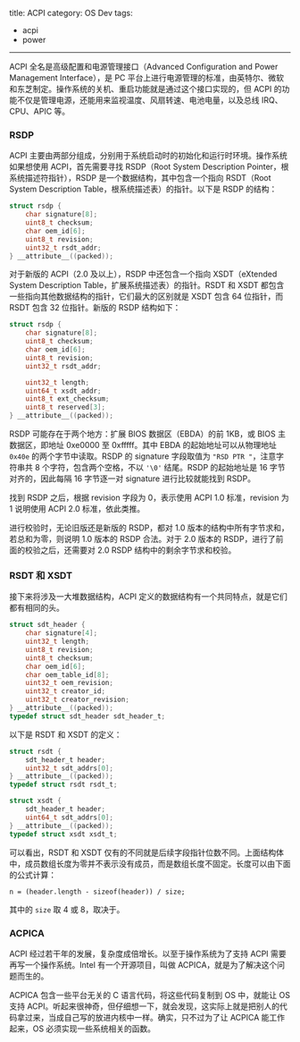 title: ACPI
category: OS Dev
tags:
- acpi
- power
---

ACPI 全名是高级配置和电源管理接口（Advanced Configuration and Power Management Interface），是 PC 平台上进行电源管理的标准，由英特尔、微软和东芝制定。操作系统的关机、重启功能就是通过这个接口实现的，但 ACPI 的功能不仅是管理电源，还能用来监视温度、风扇转速、电池电量，以及总线 IRQ、CPU、APIC 等。

### RSDP

ACPI 主要由两部分组成，分别用于系统启动时的初始化和运行时环境。操作系统如果想使用 ACPI，首先需要寻找 RSDP（Root System Description Pointer，根系统描述符指针），RSDP 是一个数据结构，其中包含一个指向 RSDT（Root System Description Table，根系统描述表）的指针。以下是 RSDP 的结构：

``` c
struct rsdp {
    char signature[8];
    uint8_t checksum;
    char oem_id[6];
    uint8_t revision;
    uint32_t rsdt_addr;
} __attribute__((packed));
```

对于新版的 ACPI（2.0 及以上），RSDP 中还包含一个指向 XSDT（eXtended System Description Table，扩展系统描述表）的指针。RSDT 和 XSDT 都包含一些指向其他数据结构的指针，它们最大的区别就是 XSDT 包含 64 位指针，而 RSDT 包含 32 位指针。新版的 RSDP 结构如下：

``` c
struct rsdp {
    char signature[8];
    uint8_t checksum;
    char oem_id[6];
    uint8_t revision;
    uint32_t rsdt_addr;

    uint32_t length;
    uint64_t xsdt_addr;
    uint8_t ext_checksum;
    uint8_t reserved[3];
} __attribute__((packed));
```

RSDP 可能存在于两个地方：扩展 BIOS 数据区（EBDA）的前 1KB，或 BIOS 主数据区，即地址 0xe0000 至 0xfffff。其中 EBDA 的起始地址可以从物理地址 `0x40e` 的两个字节中读取。RSDP 的 signature 字段取值为 `"RSD PTR "`，注意字符串共 8 个字符，包含两个空格，不以 `'\0'` 结尾。RSDP 的起始地址是 16 字节对齐的，因此每隔 16 字节逐一对 signature 进行比较就能找到 RSDP。

找到 RSDP 之后，根据 revision 字段为 0，表示使用 ACPI 1.0 标准，revision 为 1 说明使用 ACPI 2.0 标准，依此类推。

进行校验时，无论旧版还是新版的 RSDP，都对 1.0 版本的结构中所有字节求和，若总和为零，则说明 1.0 版本的 RSDP 合法。对于 2.0 版本的 RSDP，进行了前面的校验之后，还需要对 2.0 RSDP 结构中的剩余字节求和校验。

### RSDT 和 XSDT

接下来将涉及一大堆数据结构，ACPI 定义的数据结构有一个共同特点，就是它们都有相同的头。

``` c
struct sdt_header {
    char signature[4];
    uint32_t length;
    uint8_t revision;
    uint8_t checksum;
    char oem_id[6];
    char oem_table_id[8];
    uint32_t oem_revision;
    uint32_t creator_id;
    uint32_t creator_revision;
} __attribute__((packed));
typedef struct sdt_header sdt_header_t;
```

以下是 RSDT 和 XSDT 的定义：

```c
struct rsdt {
    sdt_header_t header;
    uint32_t sdt_addrs[0];
} __attribute__((packed));
typedef struct rsdt rsdt_t;

struct xsdt {
    sdt_header_t header;
    uint64_t sdt_addrs[0];
} __attribute__((packed));
typedef struct xsdt xsdt_t;
```

可以看出，RSDT 和 XSDT 仅有的不同就是后续字段指针位数不同。上面结构体中，成员数组长度为零并不表示没有成员，而是数组长度不固定。长度可以由下面的公式计算：

```
n = (header.length - sizeof(header)) / size;
```

其中的 `size` 取 4 或 8，取决于。

### ACPICA

ACPI 经过若干年的发展，复杂度成倍增长。以至于操作系统为了支持 ACPI 需要再写一个操作系统。Intel 有一个开源项目，叫做 ACPICA，就是为了解决这个问题而生的。

ACPICA 包含一些平台无关的 C 语言代码，将这些代码复制到 OS 中，就能让 OS 支持 ACPI。听起来很神奇，但仔细想一下，就会发现，这实际上就是把别人的代码拿过来，当成自己写的放进内核中一样。确实，只不过为了让 ACPICA 能工作起来，OS 必须实现一些系统相关的函数。
